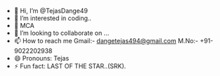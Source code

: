 - 👋 Hi, I’m @TejasDange49
- 👀 I’m interested in coding..
- 🌱 MCA
- 💞️ I’m looking to collaborate on ...
- 📫 How to reach me
  Gmail:- dangetejas494@gmail.com
  M.No:- +91-9022202938
- 😄 Pronouns: Tejas
- ⚡ Fun fact: LAST OF THE STAR..(SRK).

<!---
TejasDange49/TejasDange49 is a ✨ special ✨ repository because its `README.md` (this file) appears on your GitHub profile.
You can click the Preview link to take a look at your changes.
--->
